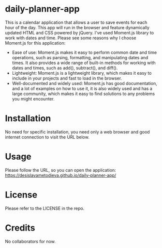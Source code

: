 # daily-planner-app

This is a calendar application that allows a user to save events for each hour of the day. This app will run in the browser and feature dynamically updated HTML and CSS powered by jQuery.
I've used Moment.js library to work with dates and time. Please see some reasons why I choose Moment.js for this application: 
- Ease of use: Moment.js makes it easy to perform common date and time operations, such as parsing, formatting, and manipulating dates and times. It also provides a wide range of built-in methods for working with dates and times, such as add(), subtract(), and diff().
- Lightweight: Moment.js is a lightweight library, which makes it easy to include in your projects and fast to load in the browser.
- Well-documented and widely used: Moment.js has good documentation, and a lot of examples on how to use it, it is also widely used and has a large community, which makes it easy to find solutions to any problems you might encounter.

# Installation

No need for specific installation, you need only a web browser and good internet connection to visit the URL below.

# Usage

Please follow the URL, so you can open the application: https://desislavametodieva.github.io/daily-planner-app/

# License

Please refer to the LICENSE in the repo.

# Credits

No collaborators for now.


